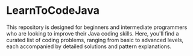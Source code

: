 # LearnToCodeJava
This repository is designed for beginners and intermediate programmers who are looking to improve their Java coding skills. Here, you'll find a curated list of coding problems, ranging from basic to advanced levels, each accompanied by detailed solutions and pattern explanations.
